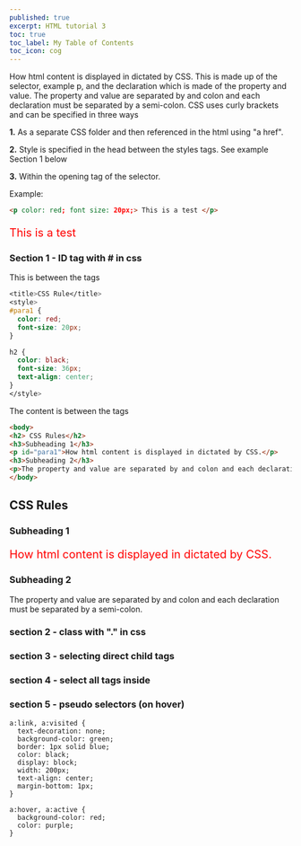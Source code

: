 ```yaml
---
published: true
excerpt: HTML tutorial 3
toc: true
toc_label: My Table of Contents
toc_icon: cog
---
```

How html content is displayed in dictated by CSS. This is made up of the selector, example p, and the declaration which is made of the property and value. The property and value are separated by and colon and each declaration must be separated by a semi-colon. CSS uses curly brackets and can be specified in three ways

**1.** As a separate CSS folder and then referenced in the html using "a href". 

**2.** Style is specified in the head between the styles tags. See example Section 1 below

**3.** Within the opening tag of the selector.

Example:  

```html
<p color: red; font size: 20px;> This is a test </p>
```
<p style="color: red; font-size: 20px;">
This is a test
</p>


### Section 1 - ID tag with # in css

This is between the <head></head> tags 
```css
<title>CSS Rule</title>
<style>
#para1 {
  color: red;
  font-size: 20px;
}

h2 {
  color: black;
  font-size: 36px;
  text-align: center;
}
</style>
```
The content is between the <body></body> tags 

```html
<body>
<h2> CSS Rules</h2>
<h3>Subheading 1</h3>
<p id="para1">How html content is displayed in dictated by CSS.</p>
<h3>Subheading 2</h3>
<p>The property and value are separated by and colon and each declaration must be separated by a semi-colon. </p>
</body>

```

<title>CSS Rule</title>
<style>
#para1 {
  color: red;
  font-size: 20px;
}

h2 {
  color: black;
  font-size: 36px;
  text-align: center;
}
</style>

<h2> CSS Rules</h2>
<h3>Subheading 1</h3>
<p id="para1">How html content is displayed in dictated by CSS.</p>
<h3>Subheading 2</h3>
<p>The property and value are separated by and colon and each declaration must be separated by a semi-colon. </p>



### section 2 - class with "." in css



### section 3 - selecting direct child tags

### section 4 - select all tags inside 

### section 5 - pseudo selectors (on hover)
```
a:link, a:visited {
  text-decoration: none;
  background-color: green;
  border: 1px solid blue;
  color: black;
  display: block;
  width: 200px;
  text-align: center;
  margin-bottom: 1px;
}

a:hover, a:active {
  background-color: red;
  color: purple;
}
```
